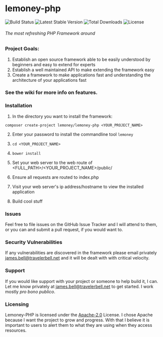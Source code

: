 # lemoney-php
![Build Status](https://travis-ci.org/lemoney/lemoney-php.svg?branch=master)
![Latest Stable Version](https://poser.pugx.org/lemoney/lemoney-php/v/stable)
![Total Downloads](https://poser.pugx.org/lemoney/lemoney-php/downloads)
![License](https://poser.pugx.org/lemoney/lemoney-php/license)
###### The most refreshing PHP Framework around

### Project Goals:
  1. Establish an open source framework able to be easily understood by beginners and easy to extend for experts
  2. Establish a well maintained API to make extending the framework easy
  3. Create a framework to make applications fast and understanding the architecture of your applications fast

### See the wiki for more info on features. 

### Installation
  1. In the directory you want to install the framework: 
  
  ```
  composer create-project lemoney/lemoney-php <YOUR_PROJECT_NAME>
  ```
  
  2. Enter your password to install the commandline tool `lemoney`
  
  3. `cd <YOUR_PROJECT_NAME>`
  
  4. `bower install`
  
  5. Set your web server to the web route of <FULL_PATH>/<YOUR_PROJECT_NAME>/public/
  
  6. Ensure all requests are routed to index.php
  
  7. Visit your web server's ip address/hostname to view the installed application
  
  8. Build cool stuff
  
### Issues

Feel free to file issues on the GitHub Issue Tracker and I will attend to them, or you can
and submit a pull request, if you would want to.

### Security Vulnerabilities

If any vulnerabilities are discovered in the framework please email privately james.bell@travelerbell.net 
and it will be dealt with with critical velocity.

### Support

If you would like support with your project or someone to help build it, I can. Let me know privately
at james.bell@travelerbell.net to get started. I work mostly _pro bono publico_.

### Licensing

Lemoney-PHP is licensed under the [Apache-2.0](https://opensource.org/licenses/Apache-2.0) License. 
I chose Apache because I want the project to grow and progress. With that I believe it is important
to users to alert them to what they are using when they access resources. 
  